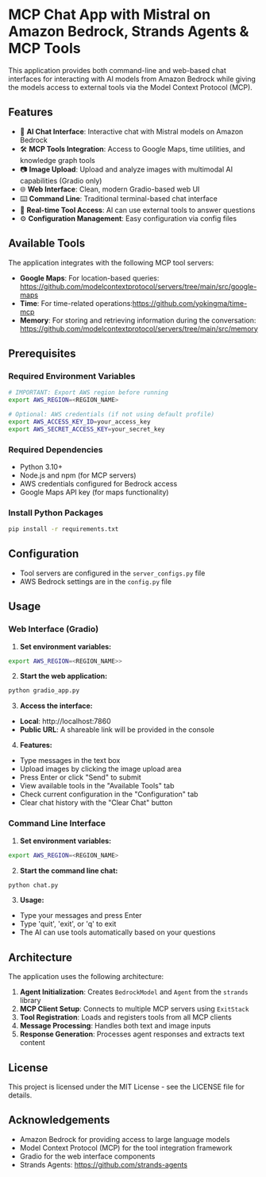 # MCP Chat App with Mistral on Amazon Bedrock, Strands Agents & MCP Tools

This application provides both command-line and web-based chat interfaces for interacting with AI models from Amazon Bedrock while giving the models access to external tools via the Model Context Protocol (MCP).

## Features

- 🤖 **AI Chat Interface**: Interactive chat with Mistral models on Amazon Bedrock
- 🛠️ **MCP Tools Integration**: Access to Google Maps, time utilities, and knowledge graph tools
- 📷 **Image Upload**: Upload and analyze images with multimodal AI capabilities (Gradio only)
- 🌐 **Web Interface**: Clean, modern Gradio-based web UI
- ⌨️ **Command Line**: Traditional terminal-based chat interface
- 📱 **Real-time Tool Access**: AI can use external tools to answer questions
- ⚙️ **Configuration Management**: Easy configuration via config files

## Available Tools

The application integrates with the following MCP tool servers:

- **Google Maps**: For location-based queries: https://github.com/modelcontextprotocol/servers/tree/main/src/google-maps
- **Time**: For time-related operations:https://github.com/yokingma/time-mcp
- **Memory**: For storing and retrieving information during the conversation: https://github.com/modelcontextprotocol/servers/tree/main/src/memory


## Prerequisites

### Required Environment Variables
```bash
# IMPORTANT: Export AWS region before running
export AWS_REGION=<REGION_NAME>

# Optional: AWS credentials (if not using default profile)
export AWS_ACCESS_KEY_ID=your_access_key
export AWS_SECRET_ACCESS_KEY=your_secret_key
```

### Required Dependencies
- Python 3.10+
- Node.js and npm (for MCP servers)
- AWS credentials configured for Bedrock access
- Google Maps API key (for maps functionality)

### Install Python Packages
```bash
pip install -r requirements.txt
```

## Configuration

- Tool servers are configured in the `server_configs.py` file
- AWS Bedrock settings are in the `config.py` file

## Usage

### Web Interface (Gradio)

1. **Set environment variables:**
```bash
export AWS_REGION=<REGION_NAME>>
```

2. **Start the web application:**
```bash
python gradio_app.py
```

3. **Access the interface:**
- **Local**: http://localhost:7860
- **Public URL**: A shareable link will be provided in the console

4. **Features:**
- Type messages in the text box
- Upload images by clicking the image upload area
- Press Enter or click "Send" to submit
- View available tools in the "Available Tools" tab
- Check current configuration in the "Configuration" tab
- Clear chat history with the "Clear Chat" button

### Command Line Interface

1. **Set environment variables:**
```bash
export AWS_REGION=<REGION_NAME>
```

2. **Start the command line chat:**
```bash
python chat.py
```

3. **Usage:**
- Type your messages and press Enter
- Type 'quit', 'exit', or 'q' to exit
- The AI can use tools automatically based on your questions


## Architecture

The application uses the following architecture:

1. **Agent Initialization**: Creates `BedrockModel` and `Agent` from the `strands` library
2. **MCP Client Setup**: Connects to multiple MCP servers using `ExitStack`
3. **Tool Registration**: Loads and registers tools from all MCP clients
4. **Message Processing**: Handles both text and image inputs
5. **Response Generation**: Processes agent responses and extracts text content


## License

This project is licensed under the MIT License - see the LICENSE file for details.

## Acknowledgements

- Amazon Bedrock for providing access to large language models
- Model Context Protocol (MCP) for the tool integration framework
- Gradio for the web interface components
- Strands Agents: https://github.com/strands-agents